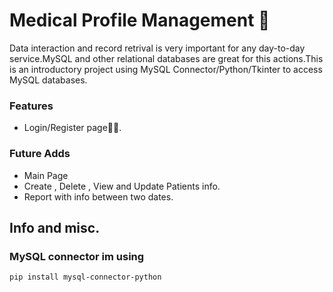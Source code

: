 # Medical Profile Management 🏥

Data interaction and record retrival is very important for any day-to-day service.MySQL and other relational databases are great for this actions.This is an introductory project using MySQL Connector/Python/Tkinter to access MySQL databases.

### Features

- Login/Register page👨‍⚕️.

### Future Adds

- Main Page
- Create , Delete , View and Update Patients info.
- Report with info between two dates.

## Info and misc.

### MySQL connector im using

`pip install mysql-connector-python`
